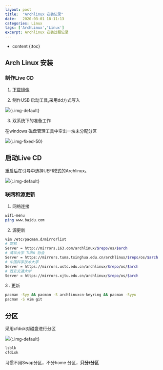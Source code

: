 ```yaml
---
layout: post
title:  "Archlinux 安装记录"
date:   2020-03-01 18:11:13
categories: Linux
tags: ['ArchLinux','Linux']
excerpt: Archlinux 安装过程记录
---
```

* content
{:toc}

## Arch Linux 安装

### 制作Live CD

1. [下载镜像](https://www.archlinux.org/download/)

2. 制作USB 启动工具,采用dd方式写入

![](/assets/post-img/linux/refus.PNG){:.img-default}

3. 双系统下的准备工作

在windows 磁盘管理工具中空出一块未分配分区

![](/assets/post-img/linux/disk.PNG){:.img-fixed-50}

## 启动Live CD

重启后在引导中选择UEFI模式的Archlinux。

![](/assets/post-img/linux/arch-boot.PNG){:.img-default}

### 联网和源更新

1. 网络连接

```bash
wifi-menu
ping www.baidu.com 
```

2. 源更新

```bash
vim /etc/pacman.d/mirrorlist
# 网易
Server = http://mirrors.163.com/archlinux/$repo/os/$arch
# 清华大学 TUNA 协会
Server = https://mirrors.tuna.tsinghua.edu.cn/archlinux/$repo/os/$arch
# 中国科学技术大学
Server = https://mirrors.ustc.edu.cn/archlinux/$repo/os/$arch
# 西安交通大学
Server = https://mirrors.xjtu.edu.cn/archlinux/$repo/os/$arch
```

3 . 更新

```bash
pacman -Syy && pacman -S archlinuxcn-keyring && pacman -Syyu
pacman -S vim git 
```

## 分区

采用cfdisk对磁盘进行分区

![](/assets/images/linux/cfdisk.PNG){:.img-default}

```bash
lsblk
cfdisk
```

习惯不用Swap分区，不分home 分区，**只分/分区**

